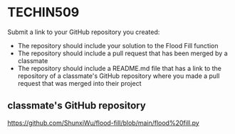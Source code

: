# TECHIN509
Submit a link to your GitHub repository you created:

- The repository should include your solution to the Flood Fill function
- The repository should include a pull request that has been merged by a classmate
- The repository should include a README.md file that has a link to the repository of a classmate's GitHub repository where you made a pull request that was merged into their project

## classmate's GitHub repository
https://github.com/ShunxiWu/flood-fill/blob/main/flood%20fill.py
